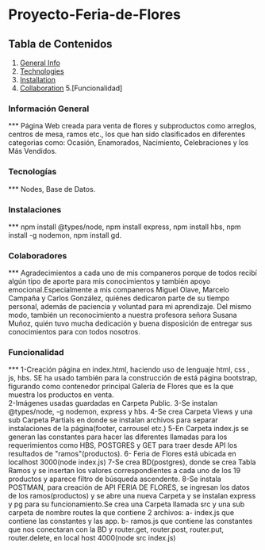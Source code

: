 # Proyecto-Feria-de-Flores
## Tabla de Contenidos
1. [General Info](#general-info)
2. [Technologies](#technologies)
3. [Installation](#installation)
4. [Collaboration](#collaboration)
5.[Funcionalidad]
 
### Información General
*** Página Web creada para venta de flores y subproductos como arreglos, centros de mesa, ramos etc., los que han sido clasificados en diferentes categorias como: Ocasión, Enamorados, Nacimiento, Celebraciones y los Más Vendidos.
### Tecnologías
*** Nodes, Base de Datos.
### Instalaciones
*** npm install @types/node, npm install express, npm install hbs, npm install -g nodemon, npm install gd.
### Colaboradores
*** Agradecimientos a cada uno de mis companeros porque de todos recibí algún tipo de aporte para mis conocimientos y también apoyo emocional.Especialmente a mis companeros Miguel Olave, Marcelo Campaña y Carlos González, quiénes dedicaron parte de su tiempo personal, además de paciencia y voluntad para mi aprendizaje. Del mismo modo, también un reconocimiento a nuestra profesora señora Susana Muñoz, quién tuvo mucha dedicación y buena disposición de entregar sus conocimientos para con todos nosotros.
### Funcionalidad
*** 1-Creación página en index.html, haciendo uso de lenguaje html, css , js, hbs.   SE ha usado también para la construcción de está página bootstrap, figurando como contenedor principal Galería de Flores que es la que muestra los productos en venta.    
2-Imágenes usadas guardadas en Carpeta Public.
3-Se instalan @types/node, -g nodemon, express y hbs.
4-Se crea Carpeta Views y una sub Carpeta Partials en donde se instalan archivos para separar instalaciones de la página(footer, carrousel etc.)
5-En Carpeta index.js se generan las constantes para hacer las diferentes llamadas para los requerimientos como HBS, POSTGRES y GET para traer desde API los resultados de "ramos"(productos).
6- Feria de Flores está ubicada en localhost 3000(node index.js)
7-Se crea BD(postgres), donde se crea Tabla Ramos y se insertan los valores correspondientes a cada uno de los 19 productos y aparece filtro de búsqueda ascendente.
8-Se instala POSTMAN, para creación de API FERIA DE FLORES, se ingresan los datos de los ramos(productos) y se abre una nueva Carpeta y se instalan express y pg para su funcionamiento.Se crea una Carpeta llamada src y una sub carpeta de nombre routes la que contiene 2 archivos: 
a- index.js que contiene las constantes y las app.
b- ramos.js que contiene las constantes que nos conectaran con la BD y router.get, router.post, router.put, router.delete, en local host 4000(node src index.js)
